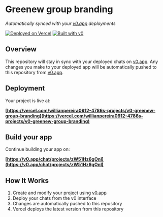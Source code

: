 # Greenew group branding

*Automatically synced with your [v0.app](https://v0.app) deployments*

[![Deployed on Vercel](https://img.shields.io/badge/Deployed%20on-Vercel-black?style=for-the-badge&logo=vercel)](https://vercel.com/willianpereira0912-4786s-projects/v0-greenew-group-branding)
[![Built with v0](https://img.shields.io/badge/Built%20with-v0.app-black?style=for-the-badge)](https://v0.app/chat/projects/zW51Hz6gOnI)

## Overview

This repository will stay in sync with your deployed chats on [v0.app](https://v0.app).
Any changes you make to your deployed app will be automatically pushed to this repository from [v0.app](https://v0.app).

## Deployment

Your project is live at:

**[https://vercel.com/willianpereira0912-4786s-projects/v0-greenew-group-branding](https://vercel.com/willianpereira0912-4786s-projects/v0-greenew-group-branding)**

## Build your app

Continue building your app on:

**[https://v0.app/chat/projects/zW51Hz6gOnI](https://v0.app/chat/projects/zW51Hz6gOnI)**

## How It Works

1. Create and modify your project using [v0.app](https://v0.app)
2. Deploy your chats from the v0 interface
3. Changes are automatically pushed to this repository
4. Vercel deploys the latest version from this repository
